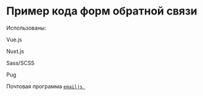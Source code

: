 # Пример кода форм обратной связи


Использованы:


Vue.js

Nuxt.js

Sass/SCSS

Pug 

Почтовая программа  [`emailjs `](https://www.emailjs.com/)
